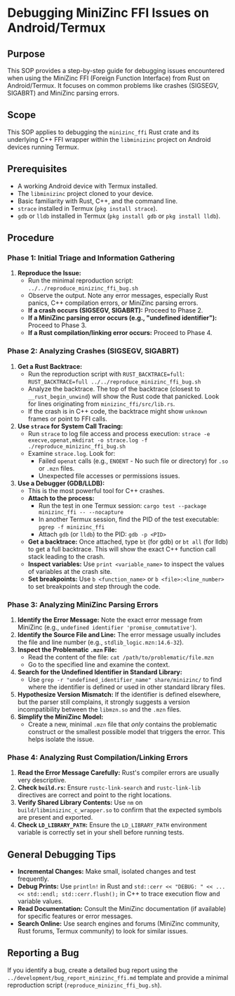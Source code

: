 # Debugging MiniZinc FFI Issues on Android/Termux

## Purpose
This SOP provides a step-by-step guide for debugging issues encountered when using the MiniZinc FFI (Foreign Function Interface) from Rust on Android/Termux. It focuses on common problems like crashes (SIGSEGV, SIGABRT) and MiniZinc parsing errors.

## Scope
This SOP applies to debugging the `minizinc_ffi` Rust crate and its underlying C++ FFI wrapper within the `libminizinc` project on Android devices running Termux.

## Prerequisites
*   A working Android device with Termux installed.
*   The `libminizinc` project cloned to your device.
*   Basic familiarity with Rust, C++, and the command line.
*   `strace` installed in Termux (`pkg install strace`).
*   `gdb` or `lldb` installed in Termux (`pkg install gdb` or `pkg install lldb`).

## Procedure

### Phase 1: Initial Triage and Information Gathering

1.  **Reproduce the Issue:**
    *   Run the minimal reproduction script: `../../reproduce_minizinc_ffi_bug.sh`
    *   Observe the output. Note any error messages, especially Rust panics, C++ compilation errors, or MiniZinc parsing errors.
    *   **If a crash occurs (SIGSEGV, SIGABRT):** Proceed to Phase 2.
    *   **If a MiniZinc parsing error occurs (e.g., "undefined identifier"):** Proceed to Phase 3.
    *   **If a Rust compilation/linking error occurs:** Proceed to Phase 4.

### Phase 2: Analyzing Crashes (SIGSEGV, SIGABRT)

1.  **Get a Rust Backtrace:**
    *   Run the reproduction script with `RUST_BACKTRACE=full`: `RUST_BACKTRACE=full ../../reproduce_minizinc_ffi_bug.sh`
    *   Analyze the backtrace. The top of the backtrace (closest to `__rust_begin_unwind`) will show the Rust code that panicked. Look for lines originating from `minizinc_ffi/src/lib.rs`.
    *   If the crash is in C++ code, the backtrace might show `unknown` frames or point to FFI calls.
2.  **Use `strace` for System Call Tracing:**
    *   Run `strace` to log file access and process execution: `strace -e execve,openat,mkdirat -o strace.log -f ./reproduce_minizinc_ffi_bug.sh`
    *   Examine `strace.log`. Look for:
        *   Failed `openat` calls (e.g., `ENOENT` - No such file or directory) for `.so` or `.mzn` files.
        *   Unexpected file accesses or permissions issues.
3.  **Use a Debugger (GDB/LLDB):**
    *   This is the most powerful tool for C++ crashes.
    *   **Attach to the process:**
        *   Run the test in one Termux session: `cargo test --package minizinc_ffi -- --nocapture`
        *   In another Termux session, find the PID of the test executable: `pgrep -f minizinc_ffi`
        *   Attach `gdb` (or `lldb`) to the PID: `gdb -p <PID>`
    *   **Get a backtrace:** Once attached, type `bt` (for gdb) or `bt all` (for lldb) to get a full backtrace. This will show the exact C++ function call stack leading to the crash.
    *   **Inspect variables:** Use `print <variable_name>` to inspect the values of variables at the crash site.
    *   **Set breakpoints:** Use `b <function_name>` or `b <file>:<line_number>` to set breakpoints and step through the code.

### Phase 3: Analyzing MiniZinc Parsing Errors

1.  **Identify the Error Message:** Note the exact error message from MiniZinc (e.g., `undefined identifier 'promise_commutative'`).
2.  **Identify the Source File and Line:** The error message usually includes the file and line number (e.g., `stdlib_logic.mzn:14.6-32`).
3.  **Inspect the Problematic `.mzn` File:**
    *   Read the content of the file: `cat /path/to/problematic/file.mzn`
    *   Go to the specified line and examine the context.
4.  **Search for the Undefined Identifier in Standard Library:**
    *   Use `grep -r "undefined_identifier_name" share/minizinc/` to find where the identifier is defined or used in other standard library files.
5.  **Hypothesize Version Mismatch:** If the identifier is defined elsewhere, but the parser still complains, it strongly suggests a version incompatibility between the `libmzn.so` and the `.mzn` files.
6.  **Simplify the MiniZinc Model:**
    *   Create a new, minimal `.mzn` file that *only* contains the problematic construct or the smallest possible model that triggers the error. This helps isolate the issue.

### Phase 4: Analyzing Rust Compilation/Linking Errors

1.  **Read the Error Message Carefully:** Rust's compiler errors are usually very descriptive.
2.  **Check `build.rs`:** Ensure `rustc-link-search` and `rustc-link-lib` directives are correct and point to the right locations.
3.  **Verify Shared Library Contents:** Use `nm` on `build/libminizinc_c_wrapper.so` to confirm that the expected symbols are present and exported.
4.  **Check `LD_LIBRARY_PATH`:** Ensure the `LD_LIBRARY_PATH` environment variable is correctly set in your shell before running tests.

## General Debugging Tips
*   **Incremental Changes:** Make small, isolated changes and test frequently.
*   **Debug Prints:** Use `println!` in Rust and `std::cerr << "DEBUG: " << ... << std::endl; std::cerr.flush();` in C++ to trace execution flow and variable values.
*   **Read Documentation:** Consult the MiniZinc documentation (if available) for specific features or error messages.
*   **Search Online:** Use search engines and forums (MiniZinc community, Rust forums, Termux community) to look for similar issues.

## Reporting a Bug
If you identify a bug, create a detailed bug report using the `../development/bug_report_minizinc_ffi.md` template and provide a minimal reproduction script (`reproduce_minizinc_ffi_bug.sh`).
